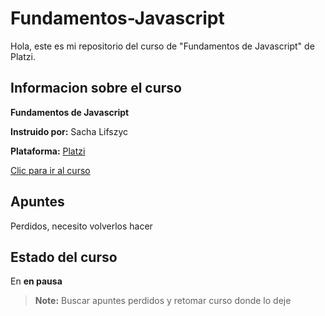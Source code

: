 # Fundamentos-Javascript

Hola, este es mi repositorio del curso de "Fundamentos de Javascript" de Platzi.



## Informacion sobre el curso

**Fundamentos de Javascript**

**Instruido por:**  Sacha Lifszyc

**Plataforma:** [Platzi](https://platzi.com/home)

[Clic para ir al curso](https://platzi.com/clases/fundamentos-javascript/)


## Apuntes

Perdidos, necesito volverlos hacer



## Estado del curso


En **en pausa** 

> **Note:** Buscar apuntes perdidos y retomar curso donde lo deje

